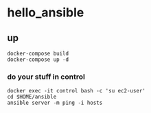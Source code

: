 # hello_ansible

## up
```[bash]
docker-compose build
docker-compose up -d
```

### do your stuff in control
```[bash]
docker exec -it control bash -c 'su ec2-user'
cd $HOME/ansible
ansible server -m ping -i hosts
```
